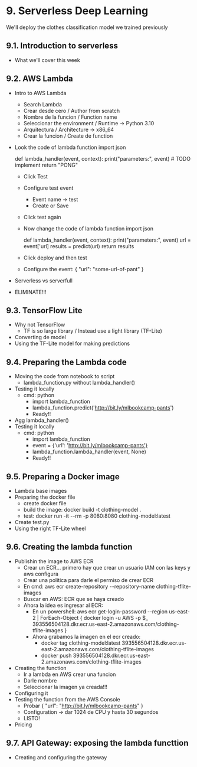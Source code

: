 # 9. Serverless Deep Learning

We'll deploy the clothes classification model we trained previously

## 9.1. Introduction to serverless

* What we'll cover this week

## 9.2. AWS Lambda

* Intro to AWS Lambda
    * Search Lambda
    * Crear desde cero / Author from scratch
    * Nombre de la funcion / Function name
    * Seleccionar the environment / Runtime -> Python 3.10
    * Arquitectura / Architecture -> x86_64
    * Crear la funcion / Create de function

* Look the code of lambda function 
    import json

    def lambda_handler(event, context):
        print("parameters:", event)
        # TODO implement
        return "PONG"

    * Click Test
    * Configure test event
        * Event name -> test
        * Create or Save
    
    * Click test again
    * Now change the code of lambda function
        import json

        def lambda_handler(event, context):
            print("parameters:", event)
            url = event['url]
            results = predict(url)
            return results
    * Click deploy and then test
    * Configure the event:
            {
                "url": "some-url-of-pant"
            }

* Serverless vs serverfull
* ELIMINATE!!!

## 9.3. TensorFlow Lite

* Why not TensorFlow
    * TF is so large library / Instead use a light library (TF-Lite)
* Converting de model
* Using the TF-Lite model for making predictions

## 9.4. Preparing the Lambda code

* Moving the code from notebook to script
    * lambda_function.py without lambda_handler()
* Testing it locally
    * cmd: python
        * import lambda_function
        * lambda_function.predict('http://bit.ly/mlbookcamp-pants')
        * Ready!!
* Agg lambda_handler()
* Testing it locally
    * cmd: python
        * import lambda_function
        * event = {'url': 'http://bit.ly/mlbookcamp-pants'}
        * lambda_function.lambda_handler(event, None)
        * Ready!!

## 9.5. Preparing a Docker image

* Lambda base images
* Preparing the docker file
    * create docker file
    * build the image: docker build -t clothing-model .
    * test: docker run -it --rm -p 8080:8080 clothing-model:latest
* Create test.py
* Using the right TF-Lite wheel

## 9.6. Creating the lambda function

* Publishin the image to AWS ECR
    * Crear un ECR... primero hay que crear un usuario IAM con las keys y aws configura
    * Crear una politica para darle el permiso de crear ECR
    * En cmd: aws ecr create-repository --repository-name clothing-tflite-images
    * Buscar en AWS: ECR que se haya creado
    * Ahora la idea es ingresar al ECR:
        * En un powershell: aws ecr get-login-password --region us-east-2 | ForEach-Object { docker login -u AWS -p $_ 
393556504128.dkr.ecr.us-east-2.amazonaws.com/clothing-tflite-images } 
        * Ahora grabamos la imagen en el ecr creado:  
            * docker tag clothing-model:latest 393556504128.dkr.ecr.us-east-2.amazonaws.com/clothing-tflite-images 
            * docker push 393556504128.dkr.ecr.us-east-2.amazonaws.com/clothing-tflite-images 
* Creating the function
    * Ir a lambda en AWS crear una funcion
    * Darle nombre
    * Seleccionar la imagen ya creada!!!
* Configuring it
* Testing the function from the AWS Console
    * Probar 
    {
        "url": "http://bit.ly/mlbookcamp-pants"
    }
    * Configuration -> dar 1024 de CPU y hasta 30 segundos
    * LISTO!
* Pricing

## 9.7. API Gateway: exposing the lambda functtion

* Creating and configuring the gateway
